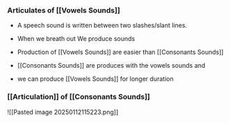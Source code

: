 ### Articulates of [[Vowels Sounds]] 

- A speech sound is written between two slashes/slant lines.
- When we breath out We produce sounds


- Production of [[Vowels Sounds]] are easier than [[Consonants Sounds]]
-  [[Consonants Sounds]] are produces with the vowels sounds and
- we can produce [[Vowels Sounds]] for longer duration

### [[Articulation]] of [[Consonants Sounds]]

![[Pasted image 20250112115223.png]]